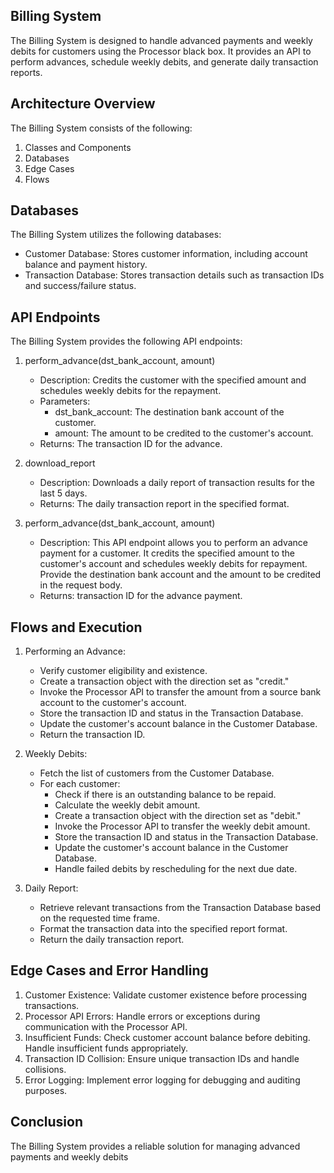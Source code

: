 ## Billing System 
The Billing System is designed to handle advanced payments and weekly debits for customers using the Processor black box. It provides an API to perform advances, schedule weekly debits, and generate daily transaction reports.

## Architecture Overview
The Billing System consists of the following:

1. Classes and Components
2. Databases
3. Edge Cases
4. Flows

## Databases
The Billing System utilizes the following databases:
- Customer Database: Stores customer information, including account balance and payment history.
- Transaction Database: Stores transaction details such as transaction IDs and success/failure status.

## API Endpoints
The Billing System provides the following API endpoints:

1. perform_advance(dst_bank_account, amount)
   - Description: Credits the customer with the specified amount and schedules weekly debits for the repayment.
   - Parameters:
     - dst_bank_account: The destination bank account of the customer.
     - amount: The amount to be credited to the customer's account.
   - Returns: The transaction ID for the advance.

2. download_report
   - Description: Downloads a daily report of transaction results for the last 5 days.
   - Returns: The daily transaction report in the specified format.
  
3. perform_advance(dst_bank_account, amount)
   - Description: This API endpoint allows you to perform an advance payment for a customer. It credits the specified amount to the customer's account and schedules weekly debits for repayment. Provide the destination bank account and the amount to be credited in the request body.
   - Returns: transaction ID for the advance payment.
     
## Flows and Execution
1. Performing an Advance:
   - Verify customer eligibility and existence.
   - Create a transaction object with the direction set as "credit."
   - Invoke the Processor API to transfer the amount from a source bank account to the customer's account.
   - Store the transaction ID and status in the Transaction Database.
   - Update the customer's account balance in the Customer Database.
   - Return the transaction ID.

2. Weekly Debits:
   - Fetch the list of customers from the Customer Database.
   - For each customer:
     - Check if there is an outstanding balance to be repaid.
     - Calculate the weekly debit amount.
     - Create a transaction object with the direction set as "debit."
     - Invoke the Processor API to transfer the weekly debit amount.
     - Store the transaction ID and status in the Transaction Database.
     - Update the customer's account balance in the Customer Database.
     - Handle failed debits by rescheduling for the next due date.

3. Daily Report:
   - Retrieve relevant transactions from the Transaction Database based on the requested time frame.
   - Format the transaction data into the specified report format.
   - Return the daily transaction report.

## Edge Cases and Error Handling
1. Customer Existence: Validate customer existence before processing transactions.
2. Processor API Errors: Handle errors or exceptions during communication with the Processor API.
3. Insufficient Funds: Check customer account balance before debiting. Handle insufficient funds appropriately.
4. Transaction ID Collision: Ensure unique transaction IDs and handle collisions.
5. Error Logging: Implement error logging for debugging and auditing purposes.


## Conclusion
The Billing System provides a reliable solution for managing advanced payments and weekly debits
